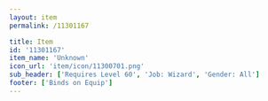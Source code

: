 ```yaml
---
layout: item
permalink: /11301167

title: Item
id: '11301167'
item_name: 'Unknown'
icon_url: 'item/icon/11300701.png'
sub_header: ['Requires Level 60', 'Job: Wizard', 'Gender: All']
footer: ['Binds on Equip']
---
```

